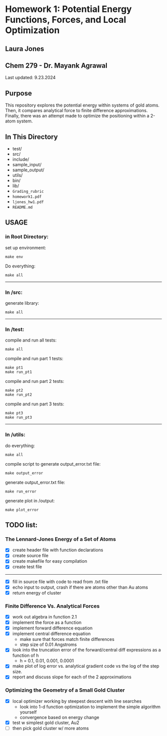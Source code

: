 # Homework 1: Potential Energy Functions, Forces, and Local Optimization
## Laura Jones
## Chem 279 - Dr. Mayank Agrawal

Last updated: 9.23.2024

## Purpose
This repository explores the potential energy within systems of gold atoms. Then, it compares analytical force to finite difference approximations. Finally, there was an attempt made to optimize the positioning within a 2-atom system.  
## In This Directory
- test/
- src/
- include/
- sample_input/
- sample_output/
- utils/
- bin/
- lib/
- `Grading_rubric`
- `homework1.pdf`
- `ljones_hw1.pdf`
- `README.md`


## USAGE
### in Root Directory:
set up environment:

```
make env
```

Do everything:
```
make all
```
-------
### In /src:
generate library:
```
make all
```
-------
### In /test:
compile and run all tests:
```
make all
```

compile and run part 1 tests:
 
 ```
 make pt1
 make run_pt1
 ```
compile and run part 2 tests:
```
make pt2
make run_pt2
```
compile and run part 3 tests:
```
make pt3
make run_pt3
```
---------
### In /utils:
do everything:
```
make all
```
compile script to generate output_error.txt file:
```
make output_error
```
generate output_error.txt file:
```
make run_error
```
generate plot in /output:
```
make plot_error
```




## TODO list:
### The Lennard-Jones Energy of a Set of Atoms
- [x] create header file with function declarations
- [x] create source file
- [x] create makefile for easy compilation
- [x] create test file

----

- [x] fill in source file with code to read from .txt file
- [x] echo input to output, crash if there are atoms other than Au atoms
- [x] return energy of cluster

### Finite Difference Vs. Analytical Forces
- [x] work out algebra in function 2.1
- [x] implement the force as a function
- [x] implement forward difference equation
- [x] implement central difference equation
    - make sure that forces match finite differences
    - step size of 0.01 Angstroms
- [x] look into the truncation error of the forward/central diff expressions as a function of h
    - h = 0.1, 0.01, 0.001, 0.0001
- [x] make plot of log error vs. analytical gradient code vs the log of the step size.
- [x] report and discuss slope for each of the 2 approximations

### Optimizing the Geometry of a Small Gold Cluster
- [x] local optimizer working by steepest descent with line searches
    - look into 1-d function optimization to implement the simple algorithm yourself
    - convergence based on energy change
- [x] test w simplest gold cluster, Au2
- [ ] then pick gold cluster w/ more atoms